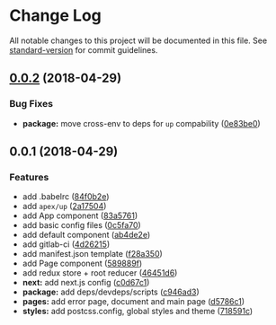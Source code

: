 # Change Log

All notable changes to this project will be documented in this file. See [standard-version](https://github.com/conventional-changelog/standard-version) for commit guidelines.

<a name="0.0.2"></a>
## [0.0.2](https://github.com/Metnew/next-semantic-ui-react/compare/v0.0.1...v0.0.2) (2018-04-29)


### Bug Fixes

* **package:** move cross-env to deps for `up` compability ([0e83be0](https://github.com/Metnew/next-semantic-ui-react/commit/0e83be0))



<a name="0.0.1"></a>
## 0.0.1 (2018-04-29)


### Features

* add .babelrc ([84f0b2e](https://github.com/Metnew/next-semantic-ui-react/commit/84f0b2e))
* add `apex/up` ([2a17504](https://github.com/Metnew/next-semantic-ui-react/commit/2a17504))
* add App component ([83a5761](https://github.com/Metnew/next-semantic-ui-react/commit/83a5761))
* add basic config files ([0c5fa70](https://github.com/Metnew/next-semantic-ui-react/commit/0c5fa70))
* add default <head> component ([ab4de2e](https://github.com/Metnew/next-semantic-ui-react/commit/ab4de2e))
* add gitlab-ci ([4d26215](https://github.com/Metnew/next-semantic-ui-react/commit/4d26215))
* add manifest.json template ([f28a350](https://github.com/Metnew/next-semantic-ui-react/commit/f28a350))
* add Page component ([589889f](https://github.com/Metnew/next-semantic-ui-react/commit/589889f))
* add redux store + root reducer ([46451d6](https://github.com/Metnew/next-semantic-ui-react/commit/46451d6))
* **next:** add next.js config ([c0d67c1](https://github.com/Metnew/next-semantic-ui-react/commit/c0d67c1))
* **package:** add deps/devdeps/scripts ([c946ad3](https://github.com/Metnew/next-semantic-ui-react/commit/c946ad3))
* **pages:** add error page, document and main page ([d5786c1](https://github.com/Metnew/next-semantic-ui-react/commit/d5786c1))
* **styles:** add postcss.config, global styles and theme ([718591c](https://github.com/Metnew/next-semantic-ui-react/commit/718591c))
